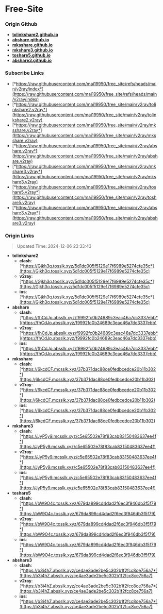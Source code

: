 # Free-Site

### Origin Github

- [**tolinkshare2.github.io**](https://github.com/tolinkshare2/tolinkshare2.github.io)
- [**abshare.github.io**](https://github.com/abshare/abshare.github.io)
- [**mksshare.github.io**](https://github.com/mksshare/mksshare.github.io)
- [**mkshare3.github.io**](https://github.com/mkshare3/mkshare3.github.io)
- [**toshare5.github.io**](https://github.com/toshare5/toshare5.github.io)
- [**abshare3.github.io**](https://github.com/abshare3/abshare3.github.io)

### Subscribe Links

- [*https://raw.githubusercontent.com/mai19950/free_site/refs/heads/main/v2ray/index*](https://raw.githubusercontent.com/mai19950/free_site/refs/heads/main/v2ray/index)
- [*https://raw.githubusercontent.com/mai19950/free_site/main/v2ray/tolinkshare2.v2ray*](https://raw.githubusercontent.com/mai19950/free_site/main/v2ray/tolinkshare2.v2ray)
- [*https://raw.githubusercontent.com/mai19950/free_site/main/v2ray/mksshare.v2ray*](https://raw.githubusercontent.com/mai19950/free_site/main/v2ray/mksshare.v2ray)
- [*https://raw.githubusercontent.com/mai19950/free_site/main/v2ray/abshare.v2ray*](https://raw.githubusercontent.com/mai19950/free_site/main/v2ray/abshare.v2ray)
- [*https://raw.githubusercontent.com/mai19950/free_site/main/v2ray/mkshare3.v2ray*](https://raw.githubusercontent.com/mai19950/free_site/main/v2ray/mkshare3.v2ray)
- [*https://raw.githubusercontent.com/mai19950/free_site/main/v2ray/toshare5.v2ray*](https://raw.githubusercontent.com/mai19950/free_site/main/v2ray/toshare5.v2ray)
- [*https://raw.githubusercontent.com/mai19950/free_site/main/v2ray/abshare3.v2ray*](https://raw.githubusercontent.com/mai19950/free_site/main/v2ray/abshare3.v2ray)

### Origin Links

> Updated Time: 2024-12-06 23:33:43

- **tolinkshare2**
  - **clash**: [*https://Gjkh3q.tosslk.xyz/5d1dc005f5129e17f6989e5274cfe35c*](https://Gjkh3q.tosslk.xyz/5d1dc005f5129e17f6989e5274cfe35c)
  - **v2ray**: [*https://Gjkh3q.tosslk.xyz/5d1dc005f5129e17f6989e5274cfe35c*](https://Gjkh3q.tosslk.xyz/5d1dc005f5129e17f6989e5274cfe35c)
  - **ios**: [*https://Gjkh3q.tosslk.xyz/5d1dc005f5129e17f6989e5274cfe35c*](https://Gjkh3q.tosslk.xyz/5d1dc005f5129e17f6989e5274cfe35c)
- **abshare**
  - **clash**: [*https://fhCdJp.absslk.xyz/f9992fc0b24689c3eac46a7dc3337ebb*](https://fhCdJp.absslk.xyz/f9992fc0b24689c3eac46a7dc3337ebb)
  - **v2ray**: [*https://fhCdJp.absslk.xyz/f9992fc0b24689c3eac46a7dc3337ebb*](https://fhCdJp.absslk.xyz/f9992fc0b24689c3eac46a7dc3337ebb)
  - **ios**: [*https://fhCdJp.absslk.xyz/f9992fc0b24689c3eac46a7dc3337ebb*](https://fhCdJp.absslk.xyz/f9992fc0b24689c3eac46a7dc3337ebb)
- **mksshare**
  - **clash**: [*https://6kcdCF.mcsslk.xyz/37b371dac88ce0fedbcedce20b11b302*](https://6kcdCF.mcsslk.xyz/37b371dac88ce0fedbcedce20b11b302)
  - **v2ray**: [*https://6kcdCF.mcsslk.xyz/37b371dac88ce0fedbcedce20b11b302*](https://6kcdCF.mcsslk.xyz/37b371dac88ce0fedbcedce20b11b302)
  - **ios**: [*https://6kcdCF.mcsslk.xyz/37b371dac88ce0fedbcedce20b11b302*](https://6kcdCF.mcsslk.xyz/37b371dac88ce0fedbcedce20b11b302)
- **mkshare3**
  - **clash**: [*https://JyP5y9.mcsslk.xyz/c5e65502e78f83cab83150483637ee4f*](https://JyP5y9.mcsslk.xyz/c5e65502e78f83cab83150483637ee4f)
  - **v2ray**: [*https://JyP5y9.mcsslk.xyz/c5e65502e78f83cab83150483637ee4f*](https://JyP5y9.mcsslk.xyz/c5e65502e78f83cab83150483637ee4f)
  - **ios**: [*https://JyP5y9.mcsslk.xyz/c5e65502e78f83cab83150483637ee4f*](https://JyP5y9.mcsslk.xyz/c5e65502e78f83cab83150483637ee4f)
- **toshare5**
  - **clash**: [*https://bW9O4c.tosslk.xyz/679da899cd4dad2f6ec3f946db3f5f79*](https://bW9O4c.tosslk.xyz/679da899cd4dad2f6ec3f946db3f5f79)
  - **v2ray**: [*https://bW9O4c.tosslk.xyz/679da899cd4dad2f6ec3f946db3f5f79*](https://bW9O4c.tosslk.xyz/679da899cd4dad2f6ec3f946db3f5f79)
  - **ios**: [*https://bW9O4c.tosslk.xyz/679da899cd4dad2f6ec3f946db3f5f79*](https://bW9O4c.tosslk.xyz/679da899cd4dad2f6ec3f946db3f5f79)
- **abshare3**
  - **clash**: [*https://b3i4hZ.absslk.xyz/ce4ae3ade2be5c302b1f2fcc8ce756a7*](https://b3i4hZ.absslk.xyz/ce4ae3ade2be5c302b1f2fcc8ce756a7)
  - **v2ray**: [*https://b3i4hZ.absslk.xyz/ce4ae3ade2be5c302b1f2fcc8ce756a7*](https://b3i4hZ.absslk.xyz/ce4ae3ade2be5c302b1f2fcc8ce756a7)
  - **ios**: [*https://b3i4hZ.absslk.xyz/ce4ae3ade2be5c302b1f2fcc8ce756a7*](https://b3i4hZ.absslk.xyz/ce4ae3ade2be5c302b1f2fcc8ce756a7)
